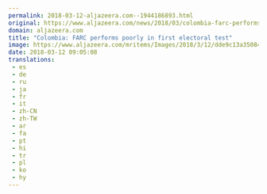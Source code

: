 ```yaml
---
permalink: 2018-03-12-aljazeera.com--1944186893.html
original: https://www.aljazeera.com/news/2018/03/colombia-farc-performs-poorly-electoral-test-180312081713611.html
domain: aljazeera.com
title: "Colombia: FARC performs poorly in first electoral test"
image: https://www.aljazeera.com/mritems/Images/2018/3/12/dde9c13a35084f8e81db8a5da31ab928_18.jpg
date: 2018-03-12 09:05:08
translations: 
 - es
 - de
 - ru
 - ja
 - fr
 - it
 - zh-CN
 - zh-TW
 - ar
 - fa
 - pt
 - hi
 - tr
 - pl
 - ko
 - hy
---
```



